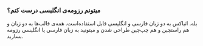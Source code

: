 
### میتونم رزومه‌ی انگلیسی درست کنم؟ ###
بله. اتباکس به دو زبان فارسی و انگلیسی قابل استفاده‌است. همه‌ی قالب‌ها به دو زبان و هم راستچین و هم چپ‌چین طراحی شدن و میتونید به زبان فارسی یا انگلیسی رزومه بسازید.
